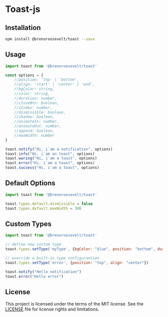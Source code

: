 # Toast-js

## Installation
```bash
npm install @brenoroosevelt/toast --save
```

## Usage
```js
import toast from '@brenoroosevelt/toast'

const options = {
    //position: 'top' | 'bottom',
    //align: 'start' | 'center' | 'end',
    //bgColor: string,
    //color: string,
    //duration: number,
    //closeBtn: boolean,
    //zIndex: number,
    //dismissible: boolean,
    //shadow: boolean,
    //animateIn: number,
    //animateOut: number,
    //append: boolean,
    //maxWidth: number
}

toast.notify("Hi, i`am a notification", options)
toast.info("Hi, i`am an toast", options)
toast.waring("Hi, i`am a toast", options)
toast.error("Hi, i`am a toast", options)
toast.success("Hi, i`am a toast", options)
```

## Default Options
```js
import toast from '@brenoroosevelt/toast'

toast.types.default.dismissible = false
toast.types.default.maxWidth = 300
```

## Custom Types
```js
import toast from '@brenoroosevelt/toast'

// define new custom type
toast.types.setType('myType', {bgColor: "blue", position: "bottom", duration: 3000})

// override a built-in type configurantion
toast.types.setType('error', {position: "top", align: "center"})

toast.notify("Hello notification")
toast.error("Hello error")
```
## License
This project is licensed under the terms of the MIT license. See the [LICENSE](LICENSE.md) file for license rights and limitations.

